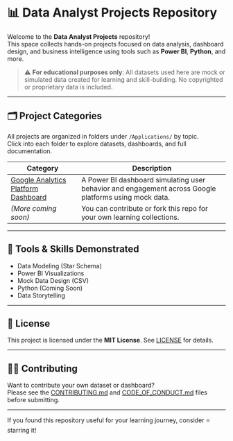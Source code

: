 # 📊 Data Analyst Projects Repository

Welcome to the **Data Analyst Projects** repository!  
This space collects hands-on projects focused on data analysis, dashboard design, and business intelligence using tools such as **Power BI**, **Python**, and more.

> ⚠️ **For educational purposes only**: All datasets used here are mock or simulated data created for learning and skill-building. No copyrighted or proprietary data is included.

---

## 🗂️ Project Categories

All projects are organized in folders under `/Applications/` by topic.  
Click into each folder to explore datasets, dashboards, and full documentation.

| Category | Description |
|----------|-------------|
| [Google Analytics Platform Dashboard](Dashboard-File/Google-Analytics-Dashboard) | A Power BI dashboard simulating user behavior and engagement across Google platforms using mock data. |
| *(More coming soon)* | You can contribute or fork this repo for your own learning collections. |

---

## 🔧 Tools & Skills Demonstrated

- Data Modeling (Star Schema)
- Power BI Visualizations
- Mock Data Design (CSV)
- Python (Coming Soon)
- Data Storytelling

---

## 📄 License

This project is licensed under the **MIT License**. See [LICENSE](LICENSE) for details.

---

## 🙋‍♀️ Contributing

Want to contribute your own dataset or dashboard?  
Please see the [CONTRIBUTING.md](CONTRIBUTING.md) and [CODE_OF_CONDUCT.md](CODE_OF_CONDUCT.md) files before submitting.

---

If you found this repository useful for your learning journey, consider ⭐ starring it!
